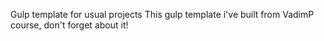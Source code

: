 Gulp template for usual projects This gulp template i've built from VadimP course, don't forget about it!
